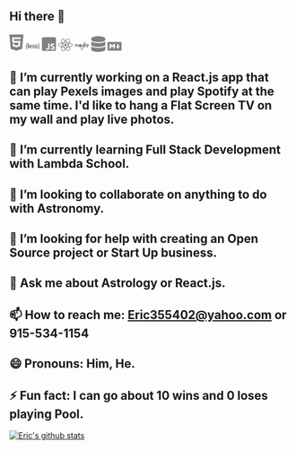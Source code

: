 ## Hi there 👋

<p float=left>
<img src="html5-brands.svg" width=5%  > 
<img src="less-brands.svg" width=5% >
<img src="js-square-brands.svg" width=5% >
<img src="react-brands.svg" width=5% >
<img src="node-brands.svg" width=5% >
<img src="database-solid.svg" width=5% >
<img src="markdown-brands.svg" width=5% >
</p>

## 🔭 I’m currently working on a React.js app that can play Pexels images and play Spotify at the same time. I'd like to hang a Flat Screen TV on my wall and play live photos. 

## 🌱 I’m currently learning Full Stack Development with Lambda School.

## 👯 I’m looking to collaborate on anything to do with Astronomy.

## 🤔 I’m looking for help with creating an Open Source project or Start Up business.

## 💬 Ask me about Astrology or React.js.

## 📫 How to reach me: Eric355402@yahoo.com or 915-534-1154

## 😄 Pronouns: Him, He.

## ⚡ Fun fact: I can go about 10 wins and 0 loses playing Pool.

[![Eric's github stats](https://github-readme-stats.vercel.app/api?username=eric-santos)](https://github.com/anuraghazra/github-readme-stats)

<!--
**eric-santos/eric-santos** is a ✨ _special_ ✨ repository because its `README.md` (this file) appears on your GitHub profile.
